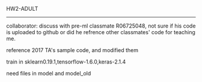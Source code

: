 HW2-ADULT
***
collaborator: discuss with pre-ml classmate R06725048, not sure if his code is uploaded to github or did he refrence other classmates' code for teaching me.

reference 2017 TA's sample code, and modified them

train in sklearn0.19.1,tensorflow-1.6.0,keras-2.1.4

need files in model and model_old
